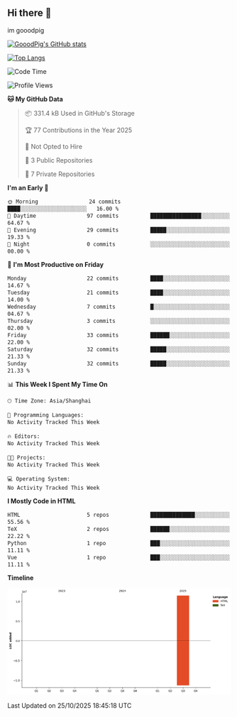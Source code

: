 ## Hi there 👋
im gooodpig

[![GooodPig's GitHub stats](https://github-readme-stats.vercel.app/api?username=gooodpig&count_private=true&show_icons=true)](https://github.com/anuraghazra/github-readme-stats)

[![Top Langs](https://github-readme-stats.vercel.app/api/top-langs/?username=gooodpig&layout=compact)](https://github.com/anuraghazra/github-readme-stats)

<!--START_SECTION:waka-->
![Code Time](http://img.shields.io/badge/Code%20Time-45%20hrs%2012%20mins-blue)

![Profile Views](http://img.shields.io/badge/Profile%20Views-0-blue)

**🐱 My GitHub Data** 

> 📦 331.4 kB Used in GitHub's Storage 
 > 
> 🏆 77 Contributions in the Year 2025
 > 
> 🚫 Not Opted to Hire
 > 
> 📜 3 Public Repositories 
 > 
> 🔑 7 Private Repositories 
 > 
**I'm an Early 🐤** 

```text
🌞 Morning                24 commits          ████░░░░░░░░░░░░░░░░░░░░░   16.00 % 
🌆 Daytime                97 commits          ████████████████░░░░░░░░░   64.67 % 
🌃 Evening                29 commits          █████░░░░░░░░░░░░░░░░░░░░   19.33 % 
🌙 Night                  0 commits           ░░░░░░░░░░░░░░░░░░░░░░░░░   00.00 % 
```
📅 **I'm Most Productive on Friday** 

```text
Monday                   22 commits          ████░░░░░░░░░░░░░░░░░░░░░   14.67 % 
Tuesday                  21 commits          ████░░░░░░░░░░░░░░░░░░░░░   14.00 % 
Wednesday                7 commits           █░░░░░░░░░░░░░░░░░░░░░░░░   04.67 % 
Thursday                 3 commits           ░░░░░░░░░░░░░░░░░░░░░░░░░   02.00 % 
Friday                   33 commits          ██████░░░░░░░░░░░░░░░░░░░   22.00 % 
Saturday                 32 commits          █████░░░░░░░░░░░░░░░░░░░░   21.33 % 
Sunday                   32 commits          █████░░░░░░░░░░░░░░░░░░░░   21.33 % 
```


📊 **This Week I Spent My Time On** 

```text
🕑︎ Time Zone: Asia/Shanghai

💬 Programming Languages: 
No Activity Tracked This Week

🔥 Editors: 
No Activity Tracked This Week

🐱‍💻 Projects: 
No Activity Tracked This Week

💻 Operating System: 
No Activity Tracked This Week
```

**I Mostly Code in HTML** 

```text
HTML                     5 repos             ██████████████░░░░░░░░░░░   55.56 % 
TeX                      2 repos             ██████░░░░░░░░░░░░░░░░░░░   22.22 % 
Python                   1 repo              ███░░░░░░░░░░░░░░░░░░░░░░   11.11 % 
Vue                      1 repo              ███░░░░░░░░░░░░░░░░░░░░░░   11.11 % 
```



**Timeline**

![Lines of Code chart](https://raw.githubusercontent.com/gooodpig/gooodpig/main/assets/bar_graph.png)


 Last Updated on 25/10/2025 18:45:18 UTC
<!--END_SECTION:waka-->


<!--
**gooodpig/gooodpig** is a ✨ _special_ ✨ repository because its `README.md` (this file) appears on your GitHub profile.

Here are some ideas to get you started:

- 🔭 I’m currently working on ...
- 🌱 I’m currently learning ...
- 👯 I’m looking to collaborate on ...
- 🤔 I’m looking for help with ...
- 💬 Ask me about ...
- 📫 How to reach me: ...
- 😄 Pronouns: ...
- ⚡ Fun fact: ...
-->
